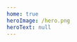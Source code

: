 ```yaml
---
home: true
heroImage: /hero.png
heroText: null
---
```

<!-- ## Note

基于vuepress1.x开发的博客网站

## Installation

```bash
# install dependencies
$ npm install
add book cover
$ npm run book
```

## Add kan-ban-niang
```js
//node_modules/@vuepress-reco/vuepress-plugin-kan-ban-niang/bin/KanBanNiang.vue
themeName: ['22','mikoto'],
model: {
  22:
      '/kanBanNiang/22/model.2017.newyear.json',
    mikoto:
      '/kanBanNiang/mikoto/mikoto.model.json'
 }
``` 

## Running the app

```bash
 development
 $ npm run dev

 build
 $ npm run build
 ```

## Site

 https://jinhuan138.github.io/page/

![notes](https://jinhuan138.github.io/page/logo/1.jpg) -->
